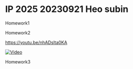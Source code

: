 # IP 2025 20230921 Heo subin

Homework1

Homework2

https://youtu.be/nhADslta0KA

[![Video](https://img.youtube.com/vi/nhADslta0KA/hqdefault.jpg)](https://www.youtube.com/watch?v=nhADslta0KA)

Homework3

